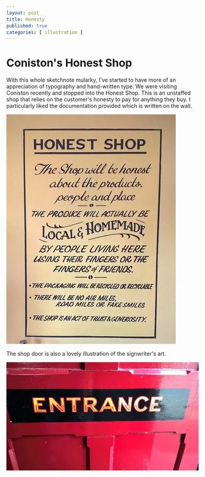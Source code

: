 ```yaml
---
layout: post
title: Honesty
published: true 
categories: [ illustration ]
---
```


# Coniston's Honest Shop

With this whole sketchnote mularky, I've started to have more of an appreciation of typography 
and hand-written type. We were visiting Coniston recently and stopped into the Honest Shop. This is 
an unstaffed shop that relies on the customer's honesty to pay for anything they buy. I particularly 
liked the documentation provided which is written on the wall.

![shop rules](/img/posts/honesty/coniston-honest-shop.webp "Shop rules")

The shop door is also a lovely illustration of the signwriter's art.

![shop door](/img/posts/honesty/coniston-honest-shop-door.webp "Shop door")


